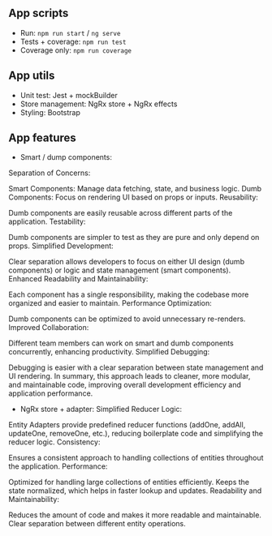 ## App scripts

- Run: `npm run start` / `ng serve`
- Tests + coverage: `npm run test`
- Coverage only: `npm run coverage`

## App utils

- Unit test: Jest + mockBuilder
- Store management: NgRx store + NgRx effects 
- Styling: Bootstrap

## App features

- Smart / dump components: 

Separation of Concerns:

Smart Components: Manage data fetching, state, and business logic.
Dumb Components: Focus on rendering UI based on props or inputs.
Reusability:

Dumb components are easily reusable across different parts of the application.
Testability:

Dumb components are simpler to test as they are pure and only depend on props.
Simplified Development:

Clear separation allows developers to focus on either UI design (dumb components) or logic and state management (smart components).
Enhanced Readability and Maintainability:

Each component has a single responsibility, making the codebase more organized and easier to maintain.
Performance Optimization:

Dumb components can be optimized to avoid unnecessary re-renders.
Improved Collaboration:

Different team members can work on smart and dumb components concurrently, enhancing productivity.
Simplified Debugging:

Debugging is easier with a clear separation between state management and UI rendering.
In summary, this approach leads to cleaner, more modular, and maintainable code, improving overall development efficiency and application performance.

- NgRx store + adapter:
  Simplified Reducer Logic:

Entity Adapters provide predefined reducer functions (addOne, addAll, updateOne, removeOne, etc.), reducing boilerplate code and simplifying the reducer logic.
Consistency:

Ensures a consistent approach to handling collections of entities throughout the application.
Performance:

Optimized for handling large collections of entities efficiently.
Keeps the state normalized, which helps in faster lookup and updates.
Readability and Maintainability:

Reduces the amount of code and makes it more readable and maintainable.
Clear separation between different entity operations.



